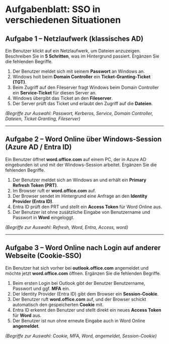 # Aufgabenblatt: **SSO in verschiedenen Situationen**

## Aufgabe 1 – Netzlaufwerk (klassisches AD)

Ein Benutzer klickt auf ein Netzlaufwerk, um Dateien anzuzeigen. Beschreiben Sie in **5 Schritten**, was im Hintergrund passiert. Ergänzen Sie die fehlenden Begriffe.

1. Der Benutzer meldet sich mit seinem **Passwort** an Windows an.
2. Windows holt beim **Domain Controller** ein **Ticket-Granting-Ticket (TGT)**.
3. Beim Zugriff auf den Fileserver fragt Windows beim Domain Controller ein **Service-Ticket** für diesen Server an.
4. Windows übergibt das Ticket an den **Fileserver**.
5. Der Server prüft das Ticket und erlaubt den Zugriff auf die **Dateien**.

*(Begriffe zur Auswahl: Passwort, Kerberos, Service, Domain Controller, Dateien, Ticket Granting, Fileserver)*

------

## Aufgabe 2 – Word Online über Windows-Session (Azure AD / Entra ID)

Ein Benutzer öffnet **word.office.com** auf einem PC, der in Azure AD eingebunden ist und mit der Windows-Session arbeitet. Ergänzen Sie die fehlenden Begriffe.

1. Der Benutzer meldet sich an Windows an und erhält ein **Primary Refresh Token (PRT)**.
2. Im Browser ruft er **word.office.com** auf.
3. Der Browser sendet im Hintergrund eine Anfrage an den **Identity Provider (Entra ID)**.
4. Entra ID prüft den PRT und stellt ein **Access Token** für Word Online aus.
5. Der Benutzer ist ohne zusätzliche Eingabe von Benutzername und Passwort in **Word** eingeloggt.

*(Begriffe zur Auswahl: Refresh, Word, Entra, Access, word)*

------

## Aufgabe 3 – Word Online nach Login auf anderer Webseite (Cookie-SSO)

Ein Benutzer hat sich vorher bei **outlook.office.com** angemeldet und möchte jetzt **word.office.com** öffnen. Ergänzen Sie die fehlenden Begriffe.

1. Beim ersten Login bei Outlook gibt der Benutzer Benutzername, Passwort und ggf. **MFA** ein.
2. Der Identity Provider (Entra ID) gibt dem Browser ein **Session-Cookie**.
3. Der Benutzer ruft **word.office.com** auf, und der Browser schickt automatisch den gespeicherten **Cookie** mit.
4. Entra ID erkennt den Benutzer und stellt direkt ein neues **Access Token** für **Word** aus.
5. Der Benutzer ist nun ohne erneute Eingabe auch in Word Online **angemeldet**.

*(Begriffe zur Auswahl: Cookie, MFA, Word, angemeldet, Session-Cookie)*
